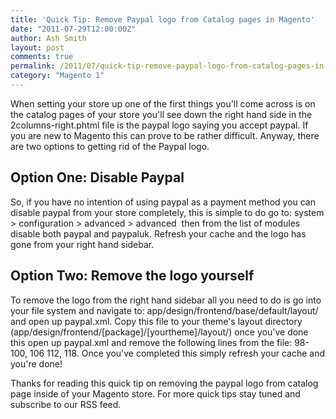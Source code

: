 ```yaml
---
title: 'Quick Tip: Remove Paypal logo from Catalog pages in Magento'
date: "2011-07-29T12:00:00Z"
author: Ash Smith
layout: post
comments: true
permalink: /2011/07/quick-tip-remove-paypal-logo-from-catalog-pages-in-magento/
category: "Magento 1"
---
```

When setting your store up one of the first things you'll come across is on the catalog pages of your store you'll see down the right hand side in the 2columns-right.phtml file is the paypal logo saying you accept paypal. If you are new to Magento this can prove to be rather difficult. Anyway, there are two options to getting rid of the Paypal logo.

## Option One: Disable Paypal

So, if you have no intention of using paypal as a payment method you can disable paypal from your store completely, this is simple to do go to: system > configuration > advanced > advanced  then from the list of modules disable both paypal and paypaluk. Refresh your cache and the logo has gone from your right hand sidebar.

## Option Two: Remove the logo yourself

To remove the logo from the right hand sidebar all you need to do is go into your file system and navigate to: app/design/frontend/base/default/layout/ and open up paypal.xml. Copy this file to your theme's layout directory (app/design/frontend/[package]/[yourtheme]/layout/) once you've done this open up paypal.xml and remove the following lines from the file: 98-100, 106 112, 118. Once you've completed this simply refresh your cache and you're done!

Thanks for reading this quick tip on removing the paypal logo from catalog page inside of your Magento store. For more quick tips stay tuned and subscribe to our RSS feed.
